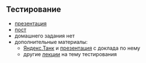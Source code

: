 ## Тестирование

- [презентация](https://mail.yandex.ru/disk/public/?hash=acLLTd2yeMUnksjvsfA8hm9PPd0HTSQtifesF7SDiDg%3D)
- [пост](http://clubs.ya.ru/4611686018427468886/replies.xml?item_no=260)
- домашнего задания нет
- дополнительные материалы:
  - [Яндекс.Танк](https://github.com/yandex-load/yandex-tank) и [презентация](http://download.yandex.ru/company/experience/subbotnik/msk_pisarenko.pdf) с доклада по нему
  - другие [лекции](http://events.yandex.ru/themes/testing/) на тему тестирования
